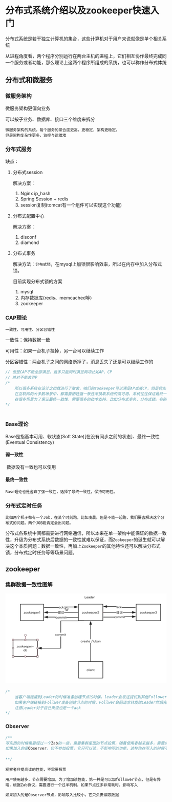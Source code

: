 # 分布式系统介绍以及zookeeper快速入门

分布式系统是若干独立计算机的集合，这些计算机对于用户来说就像是单个相关系统

从进程角度看，两个程序分别运行在两台主机的进程上，它们相互协作最终完成同一个服务或者功能，那么理论上这两个程序所组成的系统，也可以称作分布式体统

## 分布式和微服务

### 微服务架构

微服务架构更偏向业务

可以按子业务、数据库、接口三个维度来拆分

```
微服务架构的系统，每个服务的聚合度更高，更稳定，架构更稳定，
但是架构复杂性更多，监控与运维难
```

### 分布式服务

缺点：

1. 分布式session

   解决方案：

   1. Nginx ip_hash
   2. Spring Session + redis
   3. session复制(tomcat有一个组件可以实现这个功能)

2. 分布式配置中心

   解决方案：

   1. disconf
   2. diamond

3. 分布式事务

   解决方法：`分布式锁`，在mysql上加锁很影响效率，所以在内存中加入分布式锁。

   目前实现分布式锁的方案

   1. mysql
   2. 内存数据库(redis、memcached等)
   3. zookeeper

### CAP理论

`一致性、可用性、分区容错性`

一致性：保持数据一致

可用性：如果一台机子挂掉，另一台可以继续工作

分区容错性：两台机子之间的网络断掉了，消息丢失了还是可以继续工作的

```Java
// 但是CAP不能全部满足，最多只能同时满足两项比如AP、CP
// 绝对不能舍弃P
/*
	所以很多系统在设计之初就进行了取舍，咱们的zookeeper可以满足AP或者CP，但是优先保证CP
	在互联网的大多数场景中，都需要牺牲强一致性来换取系统的高可用，系统往往保证最终一致性，只要在用户的接受范围即可
	在很多场景为了保证最终一致性，需要很多的技术支持，比如分布式事务、分布式锁。有的时候，我们需要保证同一时间内只能被同一线程执行，在单机环境中Java通过很多并发处理的API，但是在分布式这些就无能为力了，也就是单纯的Java API并能提供分布式锁的能力，所以需要需要正对分布式环境提供锁的能力。
*/



```

### Base理论

Base是指基本可用、软状态(Soft State)[在没有同步之前的状态]、最终一致性(Eventual Consistency)

#### 弱一致性

​	数据没有一致也可以使用

#### 最终一致性

```
Base理论也是舍弃了强一致性，选择了最终一致性，保持可用性。
```

### 分布式定时任务

````
比如两个机子都有一个Job，在某个时刻跑，比如凌晨。但是不能一起跑，我们要去解决这个分布式的问题。两个JOB跑肯定会出问题。
````

分布式各系统中间都需要进行网络通信，所以本来在单一架构中能保证的数据一致性，升级为分布式系统后数据的一致性就难以保证，而`Zookeeper`的诞生就可以解决这个本质问题：数据一致性，再加上`Zookeeper`的其他特性还可以解决分布式锁，分布式定时任务等等场景问题。

## zookeeper

### 集群数据一致性图解

![](./img/1.png)

```java
/*
	当客户端链接到Leader的时候准备创建节点的时候，leader会发送提议到其他Follower客户端，客户端就会返回一个ack 只要ack超过一半就会创建节点，然后会发送commit到follower，同时也会发送一个到observer
	如果客户端链接到Follwer准备创建节点的时候，Follwer会把请求转发给Leader然后完成上面的操作
	注意Leader对于自己来说也是一个ack
*/
```

### Observer

```java
/**
写东西的时候需要经过一个Zab的一些，需要集群里面的节点投票，随着使用者越来越多，需要加入更多的zookeeper节点，因为Leader只有一个，你只有加Follower节点，如果Follwer节点多了，因为过半机制，这样下来你的投票会越来越耗时，
如果加入的是Observer，它不参加投票，它只可以读，不影响写的功能，这样你在写入的时候不需要增加多个节点，不会太耗时

**/
```

`观察者只提高读的性能，不需要投票`

`用户使用越多，节点需要增加，为了增加读性能，第一种是可以加follower节点，但是有弊端，根据Zab协议，需要进行一个过半机制，如果节点过多非常耗时，影响写入`

`如果加入的是Observer节点，影响写入比较小，它只负责读取数据`



 




